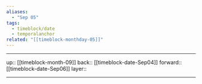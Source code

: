 ```yaml
---
aliases:
  - "Sep 05"
tags:
  - timeblock/date
  - temporalanchor
related: "[[timeblock-monthday-05]]"
---
```




***

up:: [[timeblock-month-09]]
back:: [[timeblock-date-Sep04]]
forward:: [[timeblock-date-Sep06]]
layer:: 

***
